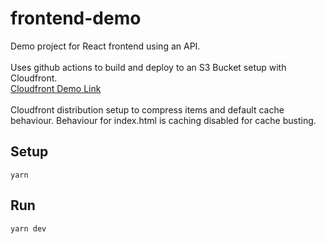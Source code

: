 # frontend-demo
Demo project for React frontend using an API. \
\
Uses github actions to build and deploy to an S3 Bucket setup with Cloudfront. \
[Cloudfront Demo Link](https://d29y7ql4mosvoq.cloudfront.net/index.html) \
\
Cloudfront distribution setup to compress items and default cache behaviour. Behaviour for index.html is caching disabled for cache busting.

## Setup
`yarn`

## Run
`yarn dev`